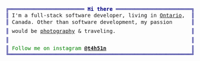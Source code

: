 <pre style="font-family:Menlo,'DejaVu Sans Mono',consolas,'Courier New',monospace"><span style="color: #000080; text-decoration-color: #000080">╔════════════════════════ </span><span style="color: #000080; text-decoration-color: #000080; font-weight: bold">Hi there</span><span style="color: #000080; text-decoration-color: #000080"> ════════════════════════╗</span> 🤓 <a href="https://tahsin.us">Tahsin</a>                    
<span style="color: #000080; text-decoration-color: #000080">║</span> I&#x27;m a full-stack software developer, living in <a href="https://goo.gl/maps/z2GWFn364GnxynTq6">Ontario</a>,  <span style="color: #000080; text-decoration-color: #000080">║</span> <span style="color: #008080; text-decoration-color: #008080">┣━━ </span>🏢 <a href="https://enpowered.com/">EnPowered</a>             
<span style="color: #000080; text-decoration-color: #000080">║</span> Canada. Other than software development, my passion      <span style="color: #000080; text-decoration-color: #000080">║</span> <span style="color: #008080; text-decoration-color: #008080">┃   </span><span style="color: #008000; text-decoration-color: #008000">┣━━ </span>⭐ AWS               
<span style="color: #000080; text-decoration-color: #000080">║</span> would be <a href="https://tahsin.us/gallery/">photography</a> &amp; traveling.                        <span style="color: #000080; text-decoration-color: #000080">║</span> <span style="color: #008080; text-decoration-color: #008080">┃   </span><span style="color: #008000; text-decoration-color: #008000">┣━━ </span>⭐ Node.js           
<span style="color: #000080; text-decoration-color: #000080">║</span>                                                          <span style="color: #000080; text-decoration-color: #000080">║</span> <span style="color: #008080; text-decoration-color: #008080">┃   </span><span style="color: #008000; text-decoration-color: #008000">┗━━ </span>⭐ React             
<span style="color: #000080; text-decoration-color: #000080">║</span> <span style="color: #008000; text-decoration-color: #008000">Follow me on instagram </span><span style="color: #008000; text-decoration-color: #008000; font-weight: bold"><a href="https://www.instagram.com/t4h51n/">@t4h51n</a></span>                           <span style="color: #000080; text-decoration-color: #000080">║</span> <span style="color: #008080; text-decoration-color: #008080">┣━━ </span>🔧 Go, Python, TypeScript
<span style="color: #000080; text-decoration-color: #000080">╚══════════════════════════════════════════════════════════╝</span> <span style="color: #008080; text-decoration-color: #008080">┗━━ </span><a href="https://medium.com/@tahsinature">Blog</a> <a href="https://www.linkedin.com/in/tahsinature/">LinkedIn</a>            
</pre>
